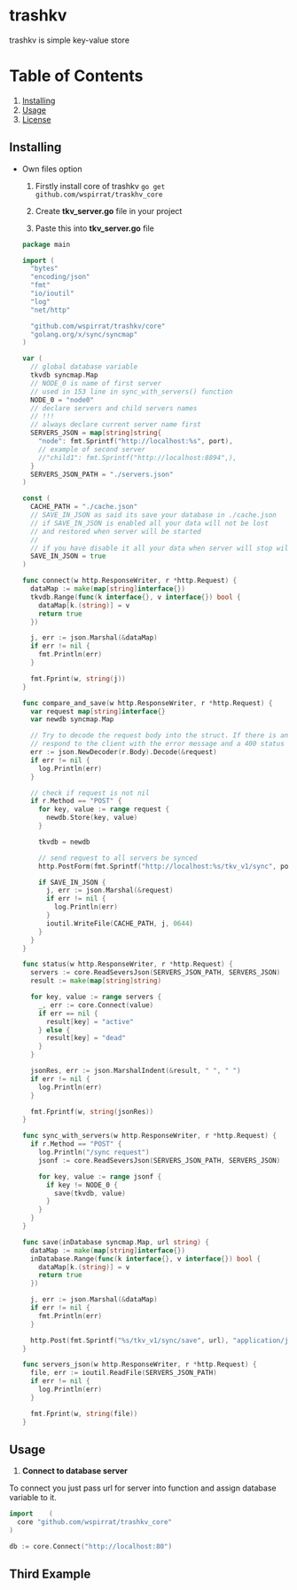 
# trashkv

<p> trashkv is simple key-value store </p>

# Table of Contents
1. [Installing](#installing)
2. [Usage](#usage )
3. [License](#License)

## Installing

* Own files option
  1. Firstly install core of trashkv
    ``` go get github.com/wspirrat/traskhv_core ```

  2. Create **tkv_server.go** file in your project
  3. Paste this into **tkv_server.go** file
  ```go
  package main

  import (
    "bytes"
    "encoding/json"
    "fmt"
    "io/ioutil"
    "log"
    "net/http"

    "github.com/wspirrat/trashkv/core"
    "golang.org/x/sync/syncmap"
  )

  var (
    // global database variable
    tkvdb syncmap.Map
    // NODE_0 is name of first server
    // used in 153 line in sync_with_servers() function
    NODE_0 = "node0"
    // declare servers and child servers names
    // !!!
    // always declare current server name first
    SERVERS_JSON = map[string]string{
      "node": fmt.Sprintf("http://localhost:%s", port),
      // example of second server
      //"child1": fmt.Sprintf("http://localhost:8894",),
    }
    SERVERS_JSON_PATH = "./servers.json"
  )

  const (
    CACHE_PATH = "./cache.json"
    // SAVE_IN_JSON as said its save your database in ./cache.json
    // if SAVE_IN_JSON is enabled all your data will not be lost
    // and restored when server will be started
    //
    // if you have disable it all your data when server will stop will be gone
    SAVE_IN_JSON = true
  )

  func connect(w http.ResponseWriter, r *http.Request) {
    dataMap := make(map[string]interface{})
    tkvdb.Range(func(k interface{}, v interface{}) bool {
      dataMap[k.(string)] = v
      return true
    })

    j, err := json.Marshal(&dataMap)
    if err != nil {
      fmt.Println(err)
    }

    fmt.Fprint(w, string(j))
  }

  func compare_and_save(w http.ResponseWriter, r *http.Request) {
    var request map[string]interface{}
    var newdb syncmap.Map

    // Try to decode the request body into the struct. If there is an error,
    // respond to the client with the error message and a 400 status code.
    err := json.NewDecoder(r.Body).Decode(&request)
    if err != nil {
      log.Println(err)
    }

    // check if request is not nil
    if r.Method == "POST" {
      for key, value := range request {
        newdb.Store(key, value)
      }

      tkvdb = newdb

      // send request to all servers be synced
      http.PostForm(fmt.Sprintf("http://localhost:%s/tkv_v1/sync", port), nil)

      if SAVE_IN_JSON {
        j, err := json.Marshal(&request)
        if err != nil {
          log.Println(err)
        }
        ioutil.WriteFile(CACHE_PATH, j, 0644)
      }
    }
  }

  func status(w http.ResponseWriter, r *http.Request) {
    servers := core.ReadSeversJson(SERVERS_JSON_PATH, SERVERS_JSON)
    result := make(map[string]string)

    for key, value := range servers {
      _, err := core.Connect(value)
      if err == nil {
        result[key] = "active"
      } else {
        result[key] = "dead"
      }
    }

    jsonRes, err := json.MarshalIndent(&result, " ", " ")
    if err != nil {
      log.Println(err)
    }

    fmt.Fprintf(w, string(jsonRes))
  }

  func sync_with_servers(w http.ResponseWriter, r *http.Request) {
    if r.Method == "POST" {
      log.Println("/sync request")
      jsonf := core.ReadSeversJson(SERVERS_JSON_PATH, SERVERS_JSON)

      for key, value := range jsonf {
        if key != NODE_0 {
          save(tkvdb, value)
        }
      }
    }
  }

  func save(inDatabase syncmap.Map, url string) {
    dataMap := make(map[string]interface{})
    inDatabase.Range(func(k interface{}, v interface{}) bool {
      dataMap[k.(string)] = v
      return true
    })

    j, err := json.Marshal(&dataMap)
    if err != nil {
      fmt.Println(err)
    }

    http.Post(fmt.Sprintf("%s/tkv_v1/sync/save", url), "application/json", bytes.NewBuffer(j))
  }

  func servers_json(w http.ResponseWriter, r *http.Request) {
    file, err := ioutil.ReadFile(SERVERS_JSON_PATH)
    if err != nil {
      log.Println(err)
    }

    fmt.Fprint(w, string(file))
  }
  ```
## Usage

1. **Connect to database server**
  <p> To connect you just pass url for server into function and assign database variable to it.</p>

  ```go 
  import 	(
    core "github.com/wspirrat/trashkv_core"
  )

  db := core.Connect("http://localhost:80")
  ```


## Third Example